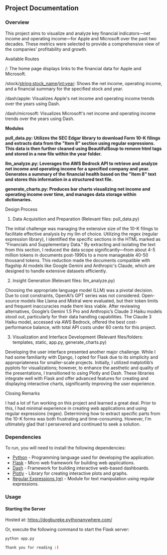 ## Project Documentation

### Overview

This project aims to visualize and analyze key financial indicators—net income and operating income—for Apple and Microsoft over the past two decades. These metrics were selected to provide a comprehensive view of the companies' profitability and growth.

Available Routes

/: The home page displays links to the financial data for Apple and Microsoft.

/stock/<string:stock_name>/<int:year>: Shows the net income, operating income, and a financial summary for the specified stock and year.

/dash/apple: Visualizes Apple's net income and operating income trends over the years using Dash.

/dash/microsoft: Visualizes Microsoft's net income and operating income trends over the years using Dash.

**Modules**

**pull_data.py: Utilizes the SEC Edgar library to download Form 10-K filings and extracts data from the "Item 8" section using regular expressions. This data is then further cleaned using BeautifulSoup to remove html tags and stored in a new file within the year folder.**

**llm_analyze.py: Leverages the AWS Bedrock API to retrieve and analyze net income and operating income for a specified company and year. Generates a summary of the financial health based on the "Item 8" text and stores this information in a structured text file.**

**generate_charts.py: Produces bar charts visualizing net income and operating income over time, and manages data storage within dictionaries.**

Design Process

1. Data Acquisition and Preparation (Relevant files: pull_data.py)
   
The initial challenge was managing the extensive size of the 10-K filings to facilitate effective analysis by my llm of choice. Utilizing the regex (regular expression library), I identified the specific sections in the HTML marked as "Financials and Supplementary Data." By extracting and isolating the text from this section, I reduced the data scope significantly—from about 4-5 million tokens in documents post-1990s to a more manageable 40-50 thousand tokens. This reduction made the documents compatible with flagship AI models like Google Gemini and Anthropic's Claude, which are designed to handle extensive datasets efficiently.

2. Insight Generation (Relevant files: llm_analyze.py)
   
Choosing the appropriate language model (LLM) was a pivotal decision. Due to cost constraints, OpenAI’s GPT series was not considered. Open-source models like Llama and Mistral were evaluated, but their token limits and frequent inaccuracies made them less viable. After reviewing alternatives, Google’s Gemini 1.5 Pro and Anthropic’s Claude 3 Haiku models stood out, particularly for their data handling capabilities. The Claude 3 Haiku model, accessed via AWS Bedrock, offered the best cost-performance balance, with total API costs under 60 cents for this project.

3. Visualization and Interface Development (Relevant files/folders: templates, static, app.py, generate_charts.py)
   
Developing the user interface presented another major challenge. While I had some familiarity with Django, I opted for Flask due to its simplicity and appropriateness for smaller-scale projects. Initially, I utilized matplotlib’s pyplots for visualizations; however, to enhance the aesthetic and quality of the presentations, I transitioned to using Plotly and Dash. These libraries integrate well with Flask and offer advanced features for creating and displaying interactive charts, significantly improving the user experience.

Closing Remarks

I had a lot of fun working on this project and learned a great deal. Prior to this, I had minimal experience in creating web applications and using regular expressions (regex). Determining how to extract specific parts from the 10-K forms was both frustrating and time-consuming. However, I'm ultimately glad that I persevered and continued to seek a solution.

### Dependencies

To run, you will need to install the following dependencies:

- [Python](https://www.python.org/) - Programming language used for developing the application.
- [Flask](https://flask.palletsprojects.com/) - Micro web framework for building web applications.
- [Dash](https://dash.plotly.com/) - Framework for building interactive web-based dashboards.
- [Plotly](https://plotly.com/python/) - Library for creating interactive plots and graphs.
- [Regular Expressions (re)](https://docs.python.org/3/library/re.html) - Module for text manipulation using regular expressions.

### Usage

#### Starting the Server

Hosted at: https://dogbureke.pythonanywhere.com/

Or, execute the following command to start the Flask server:

```bash
python app.py

Thank you for reading :)
